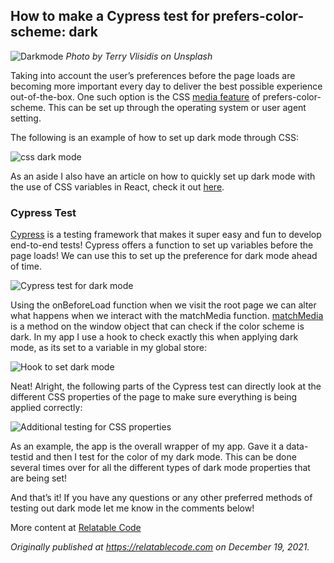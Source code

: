 ## How to make a Cypress test for prefers-color-scheme: dark

![Darkmode](https://cdn.hashnode.com/res/hashnode/image/upload/v1639932516028/v5wJOpkTs.jpeg)
_Photo by Terry Vlisidis on Unsplash_

Taking into account the user’s preferences before the page loads are becoming more important every day to deliver the best possible experience out-of-the-box. One such option is the CSS [media feature](https://developer.mozilla.org/en-US/docs/Web/CSS/@media/prefers-color-scheme) of prefers-color-scheme. This can be set up through the operating system or user agent setting.

The following is an example of how to set up dark mode through CSS:

![css dark mode](https://cdn.hashnode.com/res/hashnode/image/upload/v1639932517496/mRPZ2xa-x.png)

As an aside I also have an article on how to quickly set up dark mode with the use of CSS variables in React, check it out [here](https://relatablecode.com/how-to-easily-add-dark-mode-to-a-react-app/).

### Cypress Test

[Cypress](https://www.cypress.io/) is a testing framework that makes it super easy and fun to develop end-to-end tests! Cypress offers a function to set up variables before the page loads! We can use this to set up the preference for dark mode ahead of time.

![Cypress test for dark mode](https://cdn.hashnode.com/res/hashnode/image/upload/v1639932519044/VRNfvk2dP.png)

Using the onBeforeLoad function when we visit the root page we can alter what happens when we interact with the matchMedia function. [matchMedia](https://developer.mozilla.org/en-US/docs/Web/API/Window/matchMedia) is a method on the window object that can check if the color scheme is dark. In my app I use a hook to check exactly this when applying dark mode, as its set to a variable in my global store:

![Hook to set dark mode](https://cdn.hashnode.com/res/hashnode/image/upload/v1639932520659/23Iuuy1e5.png)

Neat! Alright, the following parts of the Cypress test can directly look at the different CSS properties of the page to make sure everything is being applied correctly:

![Additional testing for CSS properties](https://cdn.hashnode.com/res/hashnode/image/upload/v1639932522223/nf_Mu10LyL.png)

As an example, the app is the overall wrapper of my app. Gave it a data-testid and then I test for the color of my dark mode. This can be done several times over for all the different types of dark mode properties that are being set!

And that’s it! If you have any questions or any other preferred methods of testing out dark mode let me know in the comments below!

More content at [Relatable Code](https://relatablecode.com/)

_Originally published at_ [_https://relatablecode.com_](https://relatablecode.com/how-to-make-a-cypress-test-for-prefers-color-scheme-dark/) _on December 19, 2021._